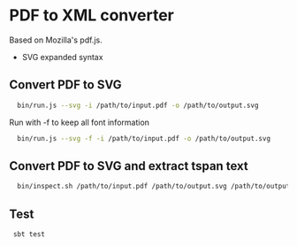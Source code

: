 PDF to XML converter 
===

Based on Mozilla's pdf.js.

+ SVG expanded syntax      
      
Convert PDF to SVG
------------------
```bash
  bin/run.js --svg -i /path/to/input.pdf -o /path/to/output.svg
```

Run with -f to keep all font information
```bash
  bin/run.js --svg -f -i /path/to/input.pdf -o /path/to/output.svg
```

Convert PDF to SVG and extract tspan text
-----------------------------------------
```bash
  bin/inspect.sh /path/to/input.pdf /path/to/output.svg /path/to/output.txt
```

Test
----
```bash
 sbt test 
```
